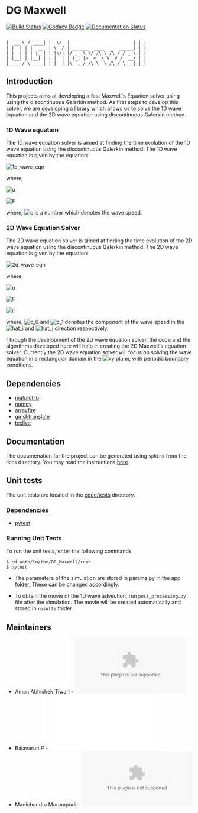 # DG Maxwell

[![Build Status](https://travis-ci.org/QuazarTech/DG_Maxwell.svg?branch=master)](https://travis-ci.org/QuazarTech/DG_Maxwell)
[![Codacy Badge](https://api.codacy.com/project/badge/Grade/e8733cdbf1454af0ac35ae5b2d017d9f)](https://www.codacy.com/app/aman2official/DG_Maxwell_2?utm_source=github.com&amp;utm_medium=referral&amp;utm_content=QuazarTech/DG_Maxwell&amp;utm_campaign=Badge_Grade)
[![Documentation Status](http://readthedocs.org/projects/dg-maxwell/badge/?version=latest)](http://dg-maxwell.readthedocs.io/en/latest/?badge=latest)

```
_____   _____   __  __                          _ _ 
|  __ \ / ____| |  \/  |                        | | |
| |  | | |  __  | \  / | __ ___  ____      _____| | |
| |  | | | |_ | | |\/| |/ _` \ \/ /\ \ /\ / / _ \ | |
| |__| | |__| | | |  | | (_| |>  <  \ V  V /  __/ | |
|_____/ \_____| |_|  |_|\__,_/_/\_\  \_/\_/ \___|_|_|
```

## Introduction
This projects aims at developing a fast Maxwell's Equation solver using
using the discontinuous Galerkin method. As first steps to develop this
solver, we are developing a library which allows us to solve the
1D wave equation and the 2D wave equation using discontinuous Galerkin
method.

### 1D Wave equation
The 1D wave equation solver is aimed at finding the time evolution of
the 1D wave equation using the discontinuous Galerkin method. The
1D wave equation is given by the equation:

![1d_wave_eqn](./.svgs/1d_wave_eqn.svg )

where,

![u](./.svgs/u_1d.svg )

![F](./.svgs/F_1d.svg )

where, ![c](./.svgs/c_1d.svg ) is a number which denotes the wave
speed.

### 2D Wave Equation Solver
The 2D wave equation solver is aimed at finding the time evolution
of the 2D wave equation using the discontinuous Galerkin method.
The 2D wave equation is given by the equation:

![2d_wave_eqn](./.svgs/2d_wave_eqn.svg )

where,

![u](./.svgs/u.svg )

![F](./.svgs/F.svg )

![c](./.svgs/c.svg )

where, ![c_0](./.svgs/c_0.svg ) and ![c_1](./.svgs/c_1.svg ) denotes
the component of the wave speed in the ![hat_i](./.svgs/hat_i.svg )
and ![hat_j](./.svgs/hat_j.svg ) direction respectively.

Through the development of the 2D wave equation solver, the code and
the algorithms developed here will help in creating the 2D Maxwell's
equation solver. Currently the 2D wave equation solver will focus on
solving the wave equation in a rectangular domain in the
![xy](./.svgs/x_y.svg "x_y") plane, with periodic boundary conditions.

## Dependencies
- [matplotlib](https://matplotlib.org/)
- [numpy](http://www.numpy.org/)
- [arrayfire](http://arrayfire.org)
- [gmshtranslate](https://github.com/amanabt/gmshtranslator)
- [texlive](https://www.tug.org/texlive/)

## Documentation
The documenation for the project can be generated using `sphinx`
from the `docs` directory. You may read the instructions
[here](./docs/README.md).

## Unit tests
The unit tests are located in the
[code/tests](code/tests/) directory.

### Dependencies
- [pytest](https://docs.pytest.org/en/latest/#)

### Running Unit Tests
To run the unit tests, enter the following commands
```
$ cd path/to/the/DG_Maxwell/repo
$ pytest
```
* The parameters of the simulation are stored in params.py in
  the app folder, These can be changed accordingly.
  
* To obtain the movie of the 1D wave advection, run `post_processing.py` file after the simulation.
  The movie will be created automatically and stored in `results` folder.

## Maintainers
- Aman Abhishek Tiwari - ![aman@quazartech.com](aman@quazartech.com)
- Balavarun P - ![f2013462@pilani.bits-pilani.ac.in](f2013462@pilani.bits-pilani.ac.in)
- Manichandra Morumpudi - ![mani@quazartech.com](mani@quazartech.com)
